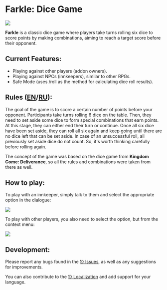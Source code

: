 # Farkle: Dice Game

![](https://i.imgur.com/gqv1K6z.jpeg)

**Farkle** is a classic dice game where players take turns rolling six dice to score points by making combinations, aiming to reach a target score before their opponent.  

## **Current Features:**
- Playing against other players (addon owners).  
- Playing against NPCs (innkeepers), similar to other RPGs.  
- Safe Mode (uses /roll as the method for calculating dice roll results).

## **Rules ([EN](https://kingdom-come-deliverance.fandom.com/wiki/Dice)/[RU](https://tinyurl.com/bdheky4n)):**

The goal of the game is to score a certain number of points before your opponent. Participants take turns rolling 6 dice on the table. Then, they need to set aside some dice to form special combinations that earn points. At this stage, they can either end their turn or continue. Once all six dice have been set aside, they can roll all six again and keep going until there are no dice left that can be set aside. In case of an unsuccessful roll, all previously set aside dice do not count. So, it's worth thinking carefully before rolling again.  
  
The concept of the game was based on the dice game from **Kingdom Come: Deliverance**, so all the rules and combinations were taken from there as well.  
  

## **How to play:**

To play with an innkeeper, simply talk to them and select the appropriate option in the dialogue:

![](https://i.imgur.com/lnl6TaT.png)

To play with other players, you also need to select the option, but from the context menu:

![](https://i.imgur.com/YRXhm59.png)  
  
## **Development:**

Please report any bugs found in the [⎋ Issues](https://legacy.curseforge.com/wow/addons/farkle/issues), as well as any suggestions for improvements.

You can also contribute to the [⎋ Localization](https://legacy.curseforge.com/wow/addons/farkle/localization) and add support for your language.